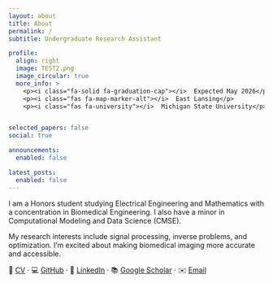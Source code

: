 ```yaml
---
layout: about
title: About
permalink: /
subtitle: Undergraduate Research Assistant 

profile:
  align: right
  image: TEST2.png
  image_circular: true
  more_info: >
    <p><i class="fa-solid fa-graduation-cap"></i>  Expected May 2026</p>
    <p><i class="fas fa-map-marker-alt"></i>  East Lansing</p>
    <p><i class="fas fa-university"></i>  Michigan State University</p>


selected_papers: false
social: true

announcements:
  enabled: false

latest_posts:
  enabled: false
---
```


I am a Honors student studying Electrical Engineering and Mathematics with a concentration in Biomedical Engineering. I also have a minor in Computational Modeling and Data Science (CMSE).  

My research interests include signal processing, inverse problems, and optimization. I’m excited about making biomedical imaging more accurate and accessible.  





📄 [CV](assets/Caroline_Seidenzahl_CV.pdf) · 💻 [GitHub](https://github.com/seidenza) · 🔗 [LinkedIn](https://linkedin.com/in/seidenza) · 📚 [Google Scholar](#) · ✉️ [Email](mailto:seidenza@msu.edu)

